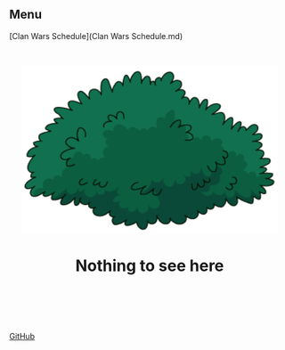 ## Menu
[Clan Wars Schedule](Clan Wars Schedule.md)

<br>

<p align="center">
  <img width="460" height="300" src="https://raw.githubusercontent.com/KatzeWolf/Reign/master/assets/bush.png">
</p>

<h1 align="center">
  Nothing to see here
</h1>

<br>
<br>
<br>
<br>

[GitHub](https://github.com/KatzeWolf/Reign)
